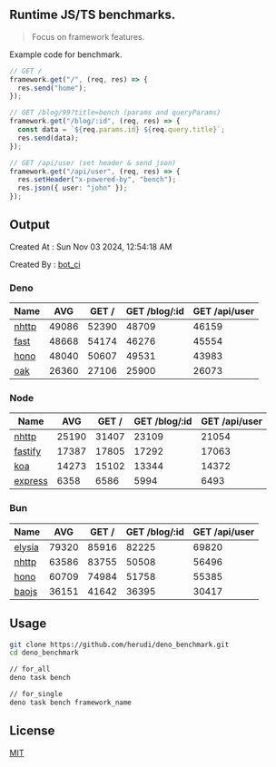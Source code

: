 ## Runtime JS/TS benchmarks.

> Focus on framework features.

Example code for benchmark.
```ts
// GET /
framework.get("/", (req, res) => {
  res.send("home");
});

// GET /blog/99?title=bench (params and queryParams)
framework.get("/blog/:id", (req, res) => {
  const data = `${req.params.id} ${req.query.title}`;
  res.send(data);
});

// GET /api/user (set header & send json)
framework.get("/api/user", (req, res) => {
  res.setHeader("x-powered-by", "bench");
  res.json({ user: "john" });
});
```

## Output
Created At : Sun Nov 03 2024, 12:54:18 AM

Created By : [bot_ci](https://github.com/herudi/deno_benchmarks/commits?author=github-actions%5Bbot%5D)


### Deno
|Name|AVG|GET /|GET /blog/:id|GET /api/user|
|----|----|----|----|----|
|[nhttp](https://github.com/nhttp/nhttp)|49086|52390|48709|46159|
|[fast](https://github.com/danteissaias/fast)|48668|54174|46276|45554|
|[hono](https://github.com/honojs/hono)|48040|50607|49531|43983|
|[oak](https://github.com/oakserver/oak)|26360|27106|25900|26073|
  


### Node
|Name|AVG|GET /|GET /blog/:id|GET /api/user|
|----|----|----|----|----|
|[nhttp](https://github.com/nhttp/nhttp)|25190|31407|23109|21054|
|[fastify](https://github.com/fastify/fastify)|17387|17805|17292|17063|
|[koa](https://github.com/koajs/koa)|14273|15102|13344|14372|
|[express](https://github.com/expressjs/express)|6358|6586|5994|6493|
  


### Bun
|Name|AVG|GET /|GET /blog/:id|GET /api/user|
|----|----|----|----|----|
|[elysia](https://github.com/elysiajs/elysia)|79320|85916|82225|69820|
|[nhttp](https://github.com/nhttp/nhttp)|63586|83755|50508|56496|
|[hono](https://github.com/honojs/hono)|60709|74984|51758|55385|
|[baojs](https://github.com/mattreid1/baojs)|36151|41642|36395|30417|
  



## Usage

```bash
git clone https://github.com/herudi/deno_benchmark.git
cd deno_benchmark

// for_all
deno task bench

// for_single
deno task bench framework_name
```

## License

[MIT](LICENSE)


